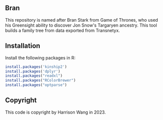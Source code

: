 ## Bran

This repository is named after Bran Stark from Game of Thrones, who used his Greensight ability to discover Jon Snow's Targaryen ancestry. This tool builds a family tree from data exported from Transnetyx.


## Installation

Install the following packages in R:

```R
install.packages('kinship2')
install.packages('dplyr')
install.packages("readxl")
install.packages("RColorBrewer")
install.packages("optparse")
```


## Copyright

This code is copyright by Harrison Wang in 2023.
